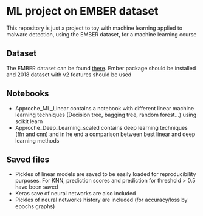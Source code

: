# ML project on EMBER dataset

This repository is just a project to toy with machine learning applied to malware detection, using the EMBER dataset, for a machine learning course

## Dataset

The EMBER dataset can be found [there](https://github.com/elastic/ember). Ember package should be installed and 2018 dataset with v2 features should be used

## Notebooks

* Approche_ML_Linear contains a notebook with different linear machine learning techniques (Decision tree, bagging tree, random forest...) using scikit learn
* Approche_Deep_Learning_scaled contains deep learning techniques (ffn and cnn) and in he end a comparison between best linear and deep learning methods

## Saved files

* Pickles of linear models are saved to be easily loaded for reproducibility purposes. For KNN, prediction scores and prediction for threshold > 0.5 have been saved
* Keras save of neural networks are also included
* Pickles of neural networks history are included (for accuracy/loss by epochs graphs)
